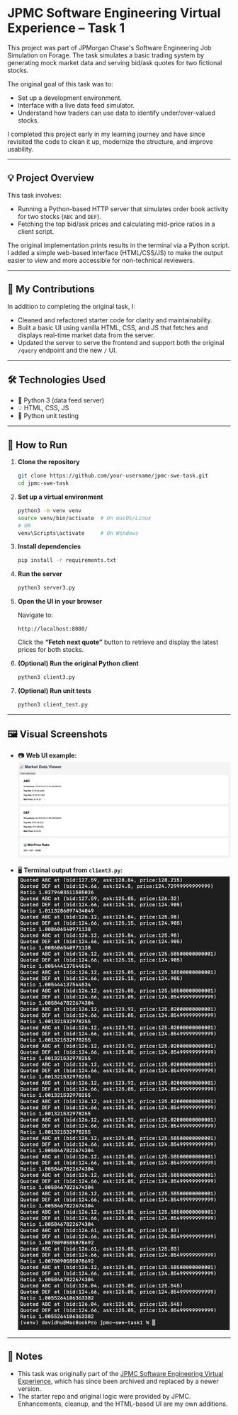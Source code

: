 # JPMC Software Engineering Virtual Experience – Task 1

This project was part of JPMorgan Chase's Software Engineering Job Simulation on Forage. The task simulates a basic trading system by generating mock market data and serving bid/ask quotes for two fictional stocks.

The original goal of this task was to:

- Set up a development environment.
- Interface with a live data feed simulator.
- Understand how traders can use data to identify under/over-valued stocks.

I completed this project early in my learning journey and have since revisited the code to clean it up, modernize the structure, and improve usability.

---

## 💡 Project Overview

This task involves:

- Running a Python-based HTTP server that simulates order book activity for two stocks (`ABC` and `DEF`).
- Fetching the top bid/ask prices and calculating mid-price ratios in a client script.

The original implementation prints results in the terminal via a Python script. I added a simple web-based interface (HTML/CSS/JS) to make the output easier to view and more accessible for non-technical reviewers.

---

## 🧠 My Contributions

In addition to completing the original task, I:

- Cleaned and refactored starter code for clarity and maintainability.
- Built a basic UI using vanilla HTML, CSS, and JS that fetches and displays real-time market data from the server.
- Updated the server to serve the frontend and support both the original `/query` endpoint and the new `/` UI.

---

## 🛠️ Technologies Used

- 🐍 Python 3 (data feed server)
- 💡 HTML, CSS, JS
- 🧪 Python unit testing

---

## 🚀 How to Run

1. **Clone the repository**

   ```bash
   git clone https://github.com/your-username/jpmc-swe-task.git
   cd jpmc-swe-task
   ```

2. **Set up a virtual environment**

   ```bash
   python3 -m venv venv
   source venv/bin/activate  # On macOS/Linux
   # OR
   venv\Scripts\activate     # On Windows
   ```

3. **Install dependencies**

   ```bash
   pip install -r requirements.txt
   ```

4. **Run the server**

   ```bash
   python3 server3.py
   ```

5. **Open the UI in your browser**

   Navigate to:
   ```
   http://localhost:8080/
   ```

   Click the **“Fetch next quote”** button to retrieve and display the latest prices for both stocks.

6. **(Optional) Run the original Python client**

   ```bash
   python3 client3.py
   ```

7. **(Optional) Run unit tests**

   ```bash
   python3 client_test.py
   ```

---

## 🖼️ Visual Screenshots

- 📷 **Web UI example:**  
  ![Web UI displaying ABC and DEF stock data](ui_output.png)

- 🖥️ **Terminal output from `client3.py`:**  
  ![Terminal output from client3.py](python_output.png)

---

## 📌 Notes

- This task was originally part of the [JPMC Software Engineering Virtual Experience](https://www.theforage.com/simulations/jpmorgan/software-engineering-btjx), which has since been archived and replaced by a newer version.
- The starter repo and original logic were provided by JPMC. Enhancements, cleanup, and the HTML-based UI are my own additions.

